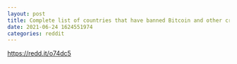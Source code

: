 ```yaml
--- 
layout: post 
title: Complete list of countries that have banned Bitcoin and other cryptocurrencies 
date: 2021-06-24 1624551974 
categories: reddit 
--- 
```

https://redd.it/o74dc5